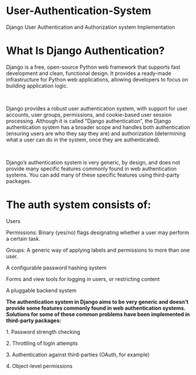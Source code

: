 # User-Authentication-System
Django User Authentication and Authorization system Implementation 

# What Is Django Authentication?
<p> Django is a free, open-source Python web framework that supports fast development and clean, functional design. It provides a ready-made infrastructure for Python web applications, allowing developers to focus on building application logic. </p>
<br>
<p> Django provides a robust user authentication system, with support for user accounts, user groups, permissions, and cookie-based user session processing.
Although it is called “Django authentication”, the Django authentication system has a broader scope and handles both authentication (ensuring users are who they say they are) and authorization (determining what a user can do in the system, once they are authenticated). </p>
<br>
<p> Django’s authentication system is very generic, by design, and does not provide many specific features commonly found in web authentication systems. You can add many of these specific features using third-party packages.</p>

# The auth system consists of:
<P> Users </P>
<P>Permissions: Binary (yes/no) flags designating whether a user may perform a certain task.</P>
<P>Groups: A generic way of applying labels and permissions to more than one user.</P>
<P>A configurable password hashing system </P>
<P>Forms and view tools for logging in users, or restricting content </P>
<P>A pluggable backend system </P>
<b>The authentication system in Django aims to be very generic and doesn’t provide some features commonly found in web authentication systems. Solutions for some of these common problems have been implemented in third-party packages: </b>

<P>1. Password strength checking </P>
<P>2. Throttling of login attempts </P>
<P>3. Authentication against third-parties (OAuth, for example) </P>
<P>4. Object-level permissions </P>

